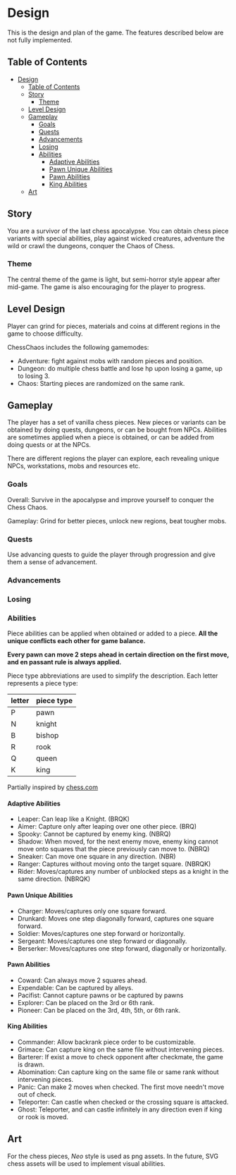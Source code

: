 # Design

This is the design and plan of the game. The features described below are not fully implemented.

## Table of Contents
- [Design](#design)
  - [Table of Contents](#table-of-contents)
  - [Story](#story)
    - [Theme](#theme)
  - [Level Design](#level-design)
  - [Gameplay](#gameplay)
    - [Goals](#goals)
    - [Quests](#quests)
    - [Advancements](#advancements)
    - [Losing](#losing)
    - [Abilities](#abilities)
      - [Adaptive Abilities](#adaptive-abilities)
      - [Pawn Unique Abilities](#pawn-unique-abilities)
      - [Pawn Abilities](#pawn-abilities)
      - [King Abilities](#king-abilities)
  - [Art](#art)

## Story

You are a survivor of the last chess apocalypse. You can obtain chess piece variants with special abilities, play against wicked creatures, adventure the wild or crawl the dungeons, conquer the Chaos of Chess.

### Theme

The central theme of the game is light, but semi-horror style appear after mid-game. The game is also encouraging for the player to progress.

## Level Design

Player can grind for pieces, materials and coins at different regions in the game to choose difficulty.

ChessChaos includes the following gamemodes:
* Adventure: fight against mobs with random pieces and position.
* Dungeon: do multiple chess battle and lose hp upon losing a game, up to losing 3.
* Chaos: Starting pieces are randomized on the same rank.

## Gameplay

The player has a set of vanilla chess pieces. New pieces or variants can be obtained by doing quests, dungeons, or can be bought from NPCs. Abilities are sometimes applied when a piece is obtained, or can be added from doing quests or at the NPCs.

There are different regions the player can explore, each revealing unique NPCs, workstations, mobs and resources etc.

### Goals

Overall: Survive in the apocalypse and improve yourself to conquer the Chess Chaos.

Gameplay: Grind for better pieces, unlock new regions, beat tougher mobs.

### Quests

Use advancing quests to guide the player through progression and give them a sense of advancement.

### Advancements

### Losing

### Abilities

Piece abilities can be applied when obtained or added to a piece. **All the unique conflicts each other for game balance.**

**Every pawn can move 2 steps ahead in certain direction on the first move, and en passant rule is always applied.**

Piece type abbreviations are used to simplify the description. Each letter represents a piece type:

letter | piece type
------ | ----------
P      | pawn
N      | knight
B      | bishop
R      | rook
Q      | queen
K      | king

Partially inspired by [chess.com](https://www.chess.com/article/view/10-remarkable-chess-pieces-youve-never-seen)

#### Adaptive Abilities

- Leaper: Can leap like a Knight. (BRQK)
- Aimer: Capture only after leaping over one other piece. (BRQ)
- Spooky: Cannot be captured by enemy king. (NBRQ)
- Shadow: When moved, for the next enemy move, enemy king cannot move onto squares that the piece previously can move to. (NBRQ)
- Sneaker: Can move one square in any direction. (NBR)
- Ranger: Captures without moving onto the target square. (NBRQK)
- Rider: Moves/captures any number of unblocked steps as a knight in the same direction. (NBRQK)

#### Pawn Unique Abilities

- Charger: Moves/captures only one square forward.
- Drunkard: Moves one step diagonally forward, captures one square forward.
- Soldier: Moves/captures one step forward or horizontally.
- Sergeant: Moves/captures one step forward or diagonally.
- Berserker: Moves/captures one step forward, diagonally or horizontally.

#### Pawn Abilities

- Coward: Can always move 2 squares ahead.
- Expendable: Can be captured by alleys.
- Pacifist: Cannot capture pawns or be captured by pawns
- Explorer: Can be placed on the 3rd or 6th rank.
- Pioneer: Can be placed on the 3rd, 4th, 5th, or 6th rank.

#### King Abilities

- Commander: Allow backrank piece order to be customizable.
- Grimace: Can capture king on the same file without intervening pieces.
- Barterer: If exist a move to check opponent after checkmate, the game is drawn.
- Abomination: Can capture king on the same file or same rank without intervening pieces.
- Panic: Can make 2 moves when checked. The first move needn't move out of check.
- Teleporter: Can castle when checked or the crossing square is attacked.
- Ghost: Teleporter, and can castle infinitely in any direction even if king or rook is moved.

## Art

For the chess pieces, _Neo_ style is used as png assets. In the future, SVG chess assets will be used to implement visual abilities.

